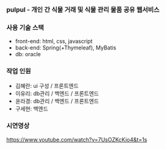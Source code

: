 ### pulpul - 개인 간 식물 거래 및 식물 관리 물품 공유 웹서비스

### 사용 기술 스택

- front-end: html, css, javascript
- back-end: Spring(+Thymeleaf), MyBatis
- db: oracle

### 작업 인원

- 김혜란: ui 구성 / 프론트엔드
- 이유리: db관리 / 백엔드 / 프론트엔드
- 윤라경: db관리 / 백엔드 / 프론트엔드
- 구세현: 백엔드


### 시연영상
https://www.youtube.com/watch?v=7UsOZKcKio4&t=1s
